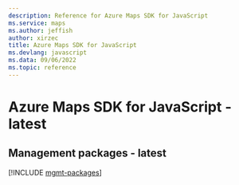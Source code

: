 ```yaml
---
description: Reference for Azure Maps SDK for JavaScript
ms.service: maps
ms.author: jeffish
author: xirzec
title: Azure Maps SDK for JavaScript
ms.devlang: javascript
ms.data: 09/06/2022
ms.topic: reference
---
```

# Azure Maps SDK for JavaScript - latest

## Management packages - latest
[!INCLUDE [mgmt-packages](maps-mgmt-index.md)]